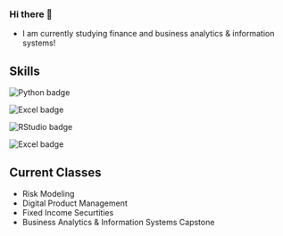 ### Hi there 👋
- I am currently studying finance and business analytics & information systems!

## Skills


![Python badge](https://img.shields.io/static/v1?message=python&logo=python&labelColor=5c5c5c&color=3776AB&logoColor=white&label=%20&style=for-the-badge)

![Excel badge](https://img.shields.io/badge/-Microsoft%20Excel-%23217346)

![RStudio badge](https://img.shields.io/static/v1?message=rstudio&logo=rstduio&labelColor=5c5c5c&color=3776AB&logoColor=white&label=%20&style=for-the-badge)

![Excel badge](https://img.shields.io/static/v1?message=excel&logo=excel&labelColor=217346&color=217346&logoColor=white&label=%20&style=for-the-badge)

## Current Classes
- Risk Modeling
- Digital Product Management
- Fixed Income Securtities
- Business Analytics & Information Systems Capstone
